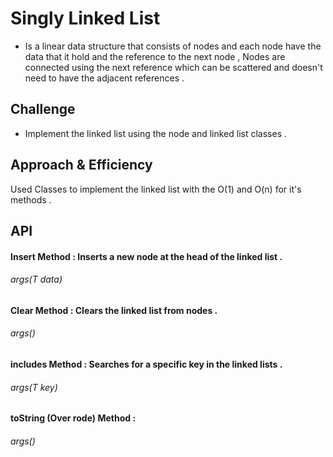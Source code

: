 # Singly Linked List
- Is a linear data structure that consists of nodes and each node have the data that it hold and the reference to the next node ,
  Nodes are connected using the next reference which can be scattered and doesn't need to have the adjacent references .

## Challenge
- Implement the linked list using the node and linked list classes .

## Approach & Efficiency
Used Classes to implement the linked list with the O(1) and O(n) for it's methods .

## API
#### Insert Method : Inserts a new node at the head of the linked list .
###### args(T data)
#### Clear Method : Clears the linked list from nodes .
###### args()
#### includes Method : Searches for a specific key in the linked lists .
###### args(T key)
#### toString (Over rode) Method :
###### args()